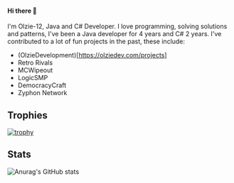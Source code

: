 #### Hi there 👋

I'm Olzie-12, Java and C# Developer. I love programming, solving solutions and patterns, I've been a Java developer for 4 years and C# 2 years.
I've contributed to a lot of fun projects in the past, these include:
- (OlzieDevelopment)[https://olziedev.com/projects]
- Retro Rivals
- MCWipeout
- LogicSMP
- DemocracyCraft
- Zyphon Network

## Trophies
[![trophy](https://github-profile-trophy.vercel.app/?username=olzie-12&theme=onedark)](https://github.com/ryo-ma/github-profile-trophy)

## Stats
![Anurag's GitHub stats](https://github-readme-stats.vercel.app/api?username=Olzie-12&show_icons=true&theme=midnight-purple)
